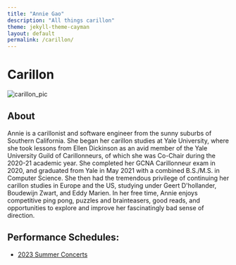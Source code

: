 ```yaml
---
title: "Annie Gao"
description: "All things carillon"
theme: jekyll-theme-cayman
layout: default
permalink: /carillon/
---
```


# Carillon

![carillon_pic](carillon_pic.jpg)

## About
Annie is a carillonist and software engineer from the sunny suburbs of Southern California. She began her carillon studies at Yale University, where she took lessons from Ellen Dickinson as an avid member of the Yale University Guild of Carillonneurs, of which she was Co-Chair during the 2020-21 academic year. She completed her GCNA Carillonneur exam in 2020, and graduated from Yale in May 2021 with a combined B.S./M.S. in Computer Science. She then had the tremendous privilege of continuing her carillon studies in Europe and the US, studying under Geert D'hollander, Boudewijn Zwart, and Eddy Marien. In her free time, Annie enjoys competitive ping pong, puzzles and brainteasers, good reads, and opportunities to explore and improve her fascinatingly bad sense of direction.

## Performance Schedules:
* [2023 Summer Concerts](concerts-2023/)
